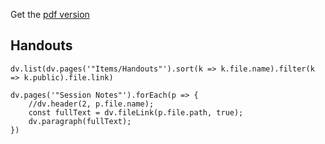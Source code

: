 Get the [pdf version](https://cos.nathanorick.com/no-spoilers/Campaign%20Notes.pdf)

## Handouts
```dataviewjs
dv.list(dv.pages('"Items/Handouts"').sort(k => k.file.name).filter(k => k.public).file.link)
```

```dataviewjs
dv.pages('"Session Notes"').forEach(p => {
	//dv.header(2, p.file.name);
	const fullText = dv.fileLink(p.file.path, true);
	dv.paragraph(fullText);
})
```
